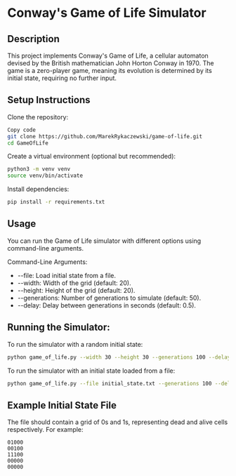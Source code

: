 # Conway's Game of Life Simulator

## Description

This project implements Conway's Game of Life, a cellular automaton devised by the British mathematician John Horton Conway in 1970. The game is a zero-player game, meaning its evolution is determined by its initial state, requiring no further input.

## Setup Instructions

Clone the repository:

```bash
Copy code
git clone https://github.com/MarekRykaczewski/game-of-life.git
cd GameOfLife
```

Create a virtual environment (optional but recommended):

```bash
python3 -m venv venv
source venv/bin/activate
```

Install dependencies:

```bash
pip install -r requirements.txt
```

## Usage

You can run the Game of Life simulator with different options using command-line arguments.

Command-Line Arguments:

- --file: Load initial state from a file.
- --width: Width of the grid (default: 20).
- --height: Height of the grid (default: 20).
- --generations: Number of generations to simulate (default: 50).
- --delay: Delay between generations in seconds (default: 0.5).

## Running the Simulator:

To run the simulator with a random initial state:

```bash
python game_of_life.py --width 30 --height 30 --generations 100 --delay 0.1
```

To run the simulator with an initial state loaded from a file:

```bash
python game_of_life.py --file initial_state.txt --generations 100 --delay 0.1
```

## Example Initial State File

The file should contain a grid of 0s and 1s, representing dead and alive cells respectively. For example:

```
01000
00100
11100
00000
00000
```
